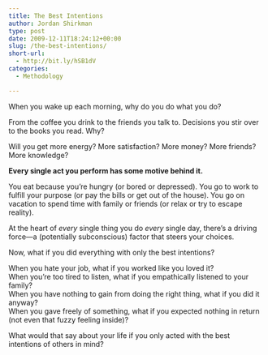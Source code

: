 ```yaml
---
title: The Best Intentions
author: Jordan Shirkman
type: post
date: 2009-12-11T18:24:12+00:00
slug: /the-best-intentions/
short-url:
  - http://bit.ly/hSB1dV
categories:
  - Methodology

---
```

When you wake up each morning, why do you do what you do?

From the coffee you drink to the friends you talk to. Decisions you stir over to the books you read. Why?

Will you get more energy? More satisfaction? More money? More friends? More knowledge?

**Every single act you perform has some motive behind it.**

You eat because you’re hungry (or bored or depressed). You go to work to fulfill your purpose (or pay the bills or get out of the house). You go on vacation to spend time with family or friends (or relax or try to escape reality).

At the heart of _every_ single thing you do _every_ single day, there’s a driving force—a (potentially subconscious) factor that steers your choices.

Now, what if you did everything with only the best intentions?

When you hate your job, what if you worked like you loved it?  
When you’re too tired to listen, what if you empathically listened to your family?  
When you have nothing to gain from doing the right thing, what if you did it anyway?  
When you gave freely of something, what if you expected nothing in return (not even that fuzzy feeling inside)?

What would that say about your life if you only acted with the best intentions of others in mind?